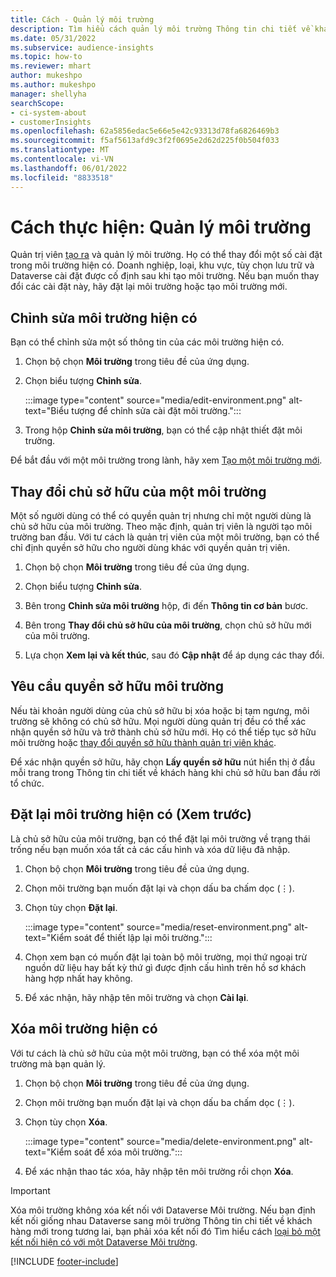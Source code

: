 ```yaml
---
title: Cách - Quản lý môi trường
description: Tìm hiểu cách quản lý môi trường Thông tin chi tiết về khách hàng hiện tại với tư cách là quản trị viên. "
ms.date: 05/31/2022
ms.subservice: audience-insights
ms.topic: how-to
ms.reviewer: mhart
author: mukeshpo
ms.author: mukeshpo
manager: shellyha
searchScope:
- ci-system-about
- customerInsights
ms.openlocfilehash: 62a5856edac5e66e5e42c93313d78fa6826469b3
ms.sourcegitcommit: f5af5613afd9c3f2f0695e2d62d225f0b504f033
ms.translationtype: MT
ms.contentlocale: vi-VN
ms.lasthandoff: 06/01/2022
ms.locfileid: "8833518"
---
```

# <a name="how-to-manage-environments"></a>Cách thực hiện: Quản lý môi trường

Quản trị viên [tạo ra](create-environment.md) và quản lý môi trường. Họ có thể thay đổi một số cài đặt trong môi trường hiện có. Doanh nghiệp, loại, khu vực, tùy chọn lưu trữ và Dataverse cài đặt được cố định sau khi tạo môi trường. Nếu bạn muốn thay đổi các cài đặt này, hãy đặt lại môi trường hoặc tạo môi trường mới.

## <a name="edit-an-existing-environment"></a>Chỉnh sửa môi trường hiện có

Bạn có thể chỉnh sửa một số thông tin của các môi trường hiện có.

1. Chọn bộ chọn **Môi trường** trong tiêu đề của ứng dụng.

1. Chọn biểu tượng **Chỉnh sửa**.

   :::image type="content" source="media/edit-environment.png" alt-text="Biểu tượng để chỉnh sửa cài đặt môi trường.":::

1. Trong hộp **Chỉnh sửa môi trường**, bạn có thể cập nhật thiết đặt môi trường.

Để bắt đầu với một môi trường trong lành, hãy xem [Tạo một môi trường mới](create-environment.md).

## <a name="change-the-owner-of-an-environment"></a>Thay đổi chủ sở hữu của một môi trường

Một số người dùng có thể có quyền quản trị nhưng chỉ một người dùng là chủ sở hữu của môi trường. Theo mặc định, quản trị viên là người tạo môi trường ban đầu. Với tư cách là quản trị viên của một môi trường, bạn có thể chỉ định quyền sở hữu cho người dùng khác với quyền quản trị viên.

1. Chọn bộ chọn **Môi trường** trong tiêu đề của ứng dụng.

1. Chọn biểu tượng **Chỉnh sửa**.

1. Bên trong **Chỉnh sửa môi trường** hộp, đi đến **Thông tin cơ bản** bươc.

1. Bên trong **Thay đổi chủ sở hữu của môi trường**, chọn chủ sở hữu mới của môi trường.  

1. Lựa chọn **Xem lại và kết thúc**, sau đó **Cập nhật** để áp dụng các thay đổi.

## <a name="claim-ownership-of-an-environment"></a>Yêu cầu quyền sở hữu môi trường

Nếu tài khoản người dùng của chủ sở hữu bị xóa hoặc bị tạm ngưng, môi trường sẽ không có chủ sở hữu. Mọi người dùng quản trị đều có thể xác nhận quyền sở hữu và trở thành chủ sở hữu mới. Họ có thể tiếp tục sở hữu môi trường hoặc [thay đổi quyền sở hữu thành quản trị viên khác](#change-the-owner-of-an-environment).

Để xác nhận quyền sở hữu, hãy chọn **Lấy quyền sở hữu** nút hiển thị ở đầu mỗi trang trong Thông tin chi tiết về khách hàng khi chủ sở hữu ban đầu rời tổ chức.

## <a name="reset-an-existing-environment-preview"></a>Đặt lại môi trường hiện có (Xem trước)

Là chủ sở hữu của môi trường, bạn có thể đặt lại môi trường về trạng thái trống nếu bạn muốn xóa tất cả các cấu hình và xóa dữ liệu đã nhập.

1. Chọn bộ chọn **Môi trường** trong tiêu đề của ứng dụng.

1. Chọn môi trường bạn muốn đặt lại và chọn dấu ba chấm dọc (&vellip;).

1. Chọn tùy chọn **Đặt lại**.

   :::image type="content" source="media/reset-environment.png" alt-text="Kiểm soát để thiết lập lại môi trường.":::

1. Chọn xem bạn có muốn đặt lại toàn bộ môi trường, mọi thứ ngoại trừ nguồn dữ liệu hay bất kỳ thứ gì được định cấu hình trên hồ sơ khách hàng hợp nhất hay không.

1. Để xác nhận, hãy nhập tên môi trường và chọn **Cài lại**.

## <a name="delete-an-existing-environment"></a>Xóa môi trường hiện có

Với tư cách là chủ sở hữu của một môi trường, bạn có thể xóa một môi trường mà bạn quản lý.

1. Chọn bộ chọn **Môi trường** trong tiêu đề của ứng dụng.

1. Chọn môi trường bạn muốn đặt lại và chọn dấu ba chấm dọc (&vellip;). 

1. Chọn tùy chọn **Xóa**.

   :::image type="content" source="media/delete-environment.png" alt-text="Kiểm soát để xóa môi trường.":::

1. Để xác nhận thao tác xóa, hãy nhập tên môi trường rồi chọn **Xóa**.

> [!IMPORTANT]
> Xóa môi trường không xóa kết nối với Dataverse Môi trường. Nếu bạn định kết nối giống nhau Dataverse sang môi trường Thông tin chi tiết về khách hàng mới trong tương lai, bạn phải xóa kết nối đó Tìm hiểu cách [loại bỏ một kết nối hiện có với một Dataverse Môi trường](customer-insights-dataverse.md#remove-an-existing-connection-to-a-dataverse-environment).

[!INCLUDE [footer-include](includes/footer-banner.md)]
